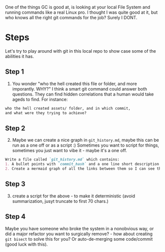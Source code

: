 One of the things GC is good at, is looking at your local File System
and running commands like a real Linux pro. I thought I was quite good at it, but who knows all the right git commands for the job? Surely I DONT.

# Steps

Let's try to play around with git in this local repo to show case some of the abilities it has.

## Step 1

1. You wonder "who the hell created this file or folder, and more imporantly. WHY?" I think a smart git command could answer both questions. They can find hidden correlations that a human would take ageds to find. For instance:

```markdown
who the hell created assets/ folder, and in which commit,
and what were they trying to achieve?
```

## Step 2

2. Maybe we can create a nice graph in `git_history.md`, maybe this can be run as a one off or as a script :) Sometimes you want to script for things, sometimes you just want to vibe it - maybe it's a one off.

```markdown
Write a file called `git_history.md` which contains:
1. A bullet points with `commit_hash` and a one line short description of the commit. Summarize if needed.
2. Create a mermaid graph of all the links between them so I can see this in a `gitk`-like rendering.
```

## Step 3


3. create a script for the above - to make it deterministic (avoid summarization, jusyt truncate to first 70 chars.)


## Step 4

Maybe you have someone who broke the system in a nonobvious way, or did a major refactor you want to surgically remove? - how about creating `git bisect` to solve this for you? Or auto-de-merging some code/commit (good luck with this).
